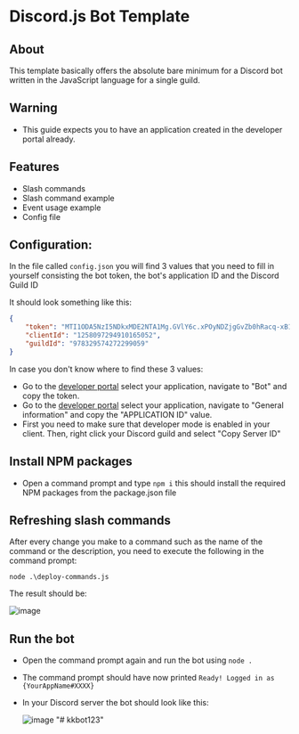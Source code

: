 # Discord.js Bot Template

## About

This template basically offers the absolute bare minimum for a Discord bot written in the JavaScript language for a single guild.

## Warning
- This guide expects you to have an application created in the developer portal already.

## Features
- Slash commands
- Slash command example
- Event usage example
- Config file

## Configuration:

In the file called `config.json` you will find 3 values that you need to fill in yourself consisting the bot token, the bot's application ID and the Discord Guild ID

It should look something like this:
```json
{
	"token": "MTI1ODA5NzI5NDkxMDE2NTA1Mg.GVlY6c.xPOyNDZjgGvZb0hRacq-xB12q6MOxQWV_0uEhk",
	"clientId": "1258097294910165052",
	"guildId": "978329574272299059"
}
```

In case you don't know where to find these 3 values:

- Go to the [developer portal](https://discord.com/developers/applications) select your application, navigate to "Bot" and copy the token.
- Go to the [developer portal](https://discord.com/developers/applications) select your application, navigate to "General information" and copy the "APPLICATION ID" value.
- First you need to make sure that developer mode is enabled in your client. Then, right click your Discord guild and select "Copy Server ID"

## Install NPM packages
- Open a command prompt and type `npm i` this should install the required NPM packages from the package.json file

## Refreshing slash commands
After every change you make to a command such as the name of the command or the description, you need to execute the following in the command prompt:

`node .\deploy-commands.js`

The result should be:

![image](https://github.com/Yorick20022/discordjs-template/assets/125297057/db8f2746-1b68-4bd2-8ea3-262455de6780)

## Run the bot
- Open the command prompt again and run the bot using `node .`
- The command prompt should have now printed `Ready! Logged in as {YourAppName#XXXX}`
- In your Discord server the bot should look like this:

  ![image](https://github.com/Yorick20022/discordjs-template/assets/125297057/00f87c19-5f97-4a34-bf2b-87f9118b2d6d)
"# kkbot123" 
